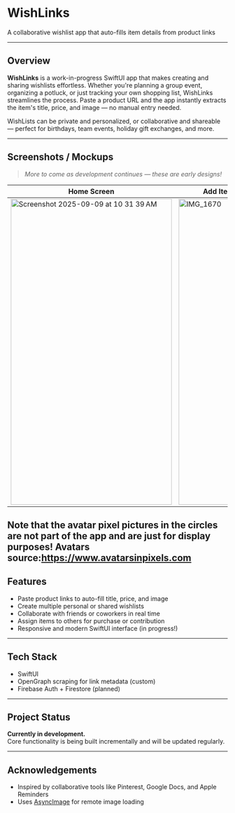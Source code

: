 # WishLinks 
A collaborative wishlist app that auto-fills item details from product links

---

## Overview

**WishLinks** is a work-in-progress SwiftUI app that makes creating and sharing wishlists effortless. Whether you're planning a group event, organizing a potluck, or just tracking your own shopping list, WishLinks streamlines the process. Paste a product URL and the app instantly extracts the item's title, price, and image — no manual entry needed.

WishLists can be private and personalized, or collaborative and shareable — perfect for birthdays, team events, holiday gift exchanges, and more.

---

## Screenshots / Mockups

>  _More to come as development continues — these are early designs!_

| Home Screen | Add Item To Wishlist Flow |
|-------------|----------------|
| <img width="368" height="699" alt="Screenshot 2025-09-09 at 10 31 39 AM" src="https://github.com/user-attachments/assets/431671e1-9499-43b8-a534-157108ae6657" />| <img width="314" height="699" alt="IMG_1670" src="https://github.com/user-attachments/assets/f3e1e8dd-1983-4515-aae2-33cfc6320b95" /> |

Note that the avatar pixel pictures in the circles are not part of the app and are just for display purposes! Avatars source:https://www.avatarsinpixels.com
---

## Features

- Paste product links to auto-fill title, price, and image
- Create multiple personal or shared wishlists
- Collaborate with friends or coworkers in real time
- Assign items to others for purchase or contribution
- Responsive and modern SwiftUI interface (in progress!)

---



##  Tech Stack

- SwiftUI
- OpenGraph scraping for link metadata (custom)
- Firebase Auth + Firestore (planned)

---

## Project Status

 **Currently in development.**  
Core functionality is being built incrementally and will be updated regularly.

---

##  Acknowledgements

- Inspired by collaborative tools like Pinterest, Google Docs, and Apple Reminders
- Uses [AsyncImage](https://developer.apple.com/documentation/swiftui/asyncimage) for remote image loading
